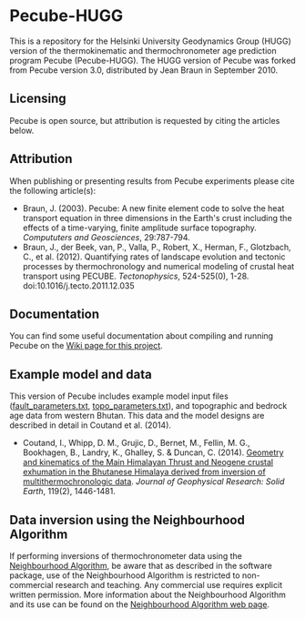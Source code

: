 Pecube-HUGG
===========

This is a repository for the Helsinki University Geodynamics Group (HUGG) version of the thermokinematic and thermochronometer age prediction program Pecube (Pecube-HUGG).
The HUGG version of Pecube was forked from Pecube version 3.0, distributed by Jean Braun in September 2010.

Licensing
---------

Pecube is open source, but attribution is requested by citing the articles below.

Attribution
-----------

When publishing or presenting results from Pecube experiments please cite the following article(s):

* Braun, J. (2003). Pecube: A new finite element code to solve the heat transport equation in three dimensions in the Earth's crust including the effects of a time-varying, finite amplitude surface topography. _Compututers and Geosciences_, 29:787-794.
* Braun, J., der Beek, van, P., Valla, P., Robert, X., Herman, F., Glotzbach, C., et al. (2012). Quantifying rates of landscape evolution and tectonic processes by thermochronology and numerical modeling of crustal heat transport using PECUBE. _Tectonophysics_, 524-525(0), 1-28. doi:10.1016/j.tecto.2011.12.035

Documentation
-------------

You can find some useful documentation about compiling and running Pecube on the [Wiki page for this project](https://github.com/HUGG/Pecube-HUGG/wiki/Documentation).

Example model and data
----------------------

This version of Pecube includes example model input files ([fault_parameters.txt](input/fault_parameters.txt), [topo_parameters.txt](input/topo_parameters.txt)), and topographic and bedrock age data from western Bhutan.
This data and the model designs are described in detail in Coutand et al. (2014).

* Coutand, I., Whipp, D. M., Grujic, D., Bernet, M., Fellin, M. G., Bookhagen, B., Landry, K., Ghalley, S. & Duncan, C. (2014). [Geometry and kinematics of the Main Himalayan Thrust and Neogene crustal exhumation in the Bhutanese Himalaya derived from inversion of multithermochronologic data](https://dx.doi.org/10.1002/2013JB010891). _Journal of Geophysical Research: Solid Earth_, 119(2), 1446-1481.

Data inversion using the Neighbourhood Algorithm
------------------------------------------------

If performing inversions of thermochronometer data using the [Neighbourhood Algorithm](http://rses.anu.edu.au/~malcolm/na/), be aware that as described in the software package, use of the Neighbourhood Algorithm is restricted to non-commercial research and teaching.
Any commercial use requires explicit written permission.
More information about the Neighbourhood Algorithm and its use can be found on the [Neighbourhood Algorithm web page](http://rses.anu.edu.au/~malcolm/na/).
